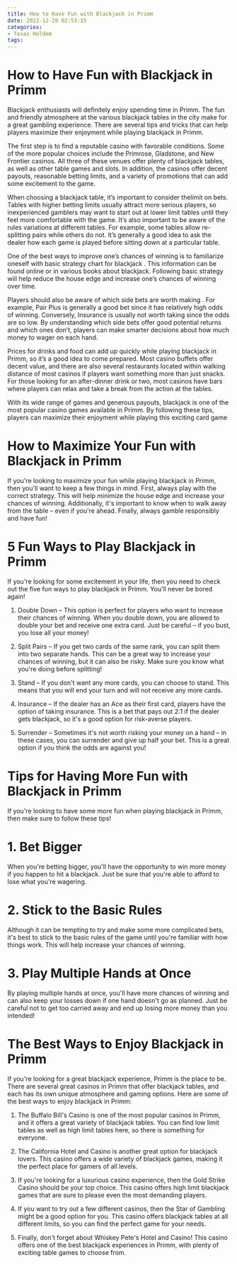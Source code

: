 ```yaml
---
title: How to Have Fun with Blackjack in Primm
date: 2022-12-20 02:53:15
categories:
- Texas Holdem
tags:
---
```



#  How to Have Fun with Blackjack in Primm

Blackjack enthusiasts will definitely enjoy spending time in Primm. The fun and friendly atmosphere at the various blackjack tables in the city make for a great gambling experience. There are several tips and tricks that can help players maximize their enjoyment while playing blackjack in Primm.

The first step is to find a reputable casino with favorable conditions. Some of the more popular choices include the Primrose, Gladstone, and New Frontier casinos. All three of these venues offer plenty of blackjack tables, as well as other table games and slots. In addition, the casinos offer decent payouts, reasonable betting limits, and a variety of promotions that can add some excitement to the game.

When choosing a blackjack table, it’s important to consider thelimit on bets. Tables with higher betting limits usually attract more serious players, so inexperienced gamblers may want to start out at lower limit tables until they feel more comfortable with the game. It’s also important to be aware of the rules variations at different tables. For example, some tables allow re-splitting pairs while others do not. It’s generally a good idea to ask the dealer how each game is played before sitting down at a particular table.

One of the best ways to improve one’s chances of winning is to familiarize oneself with basic strategy chart for blackjack . This information can be found online or in various books about blackjack. Following basic strategy will help reduce the house edge and increase one’s chances of winning over time.

Players should also be aware of which side bets are worth making . For example, Pair Plus is generally a good bet since it has relatively high odds of winning. Conversely, Insurance is usually not worth taking since the odds are so low. By understanding which side bets offer good potential returns and which ones don’t, players can make smarter decisions about how much money to wager on each hand.

Prices for drinks and food can add up quickly while playing blackjack in Primm, so it’s a good idea to come prepared. Most casino buffets offer decent value, and there are also several restaurants located within walking distance of most casinos if players want something more than just snacks. For those looking for an after-dinner drink or two, most casinos have bars where players can relax and take a break from the action at the tables.

With its wide range of games and generous payouts, blackjack is one of the most popular casino games available in Primm. By following these tips, players can maximize their enjoyment while playing this exciting card game

#  How to Maximize Your Fun with Blackjack in Primm

If you're looking to maximize your fun while playing blackjack in Primm, then you'll want to keep a few things in mind. First, always play with the correct strategy. This will help minimize the house edge and increase your chances of winning. Additionally, it's important to know when to walk away from the table – even if you're ahead. Finally, always gamble responsibly and have fun!

#  5 Fun Ways to Play Blackjack in Primm

If you're looking for some excitement in your life, then you need to check out the five fun ways to play blackjack in Primm. You'll never be bored again!

1. Double Down – This option is perfect for players who want to increase their chances of winning. When you double down, you are allowed to double your bet and receive one extra card. Just be careful – if you bust, you lose all your money!

2. Split Pairs – If you get two cards of the same rank, you can split them into two separate hands. This can be a great way to increase your chances of winning, but it can also be risky. Make sure you know what you're doing before splitting!

3. Stand – If you don't want any more cards, you can choose to stand. This means that you will end your turn and will not receive any more cards.

4. Insurance – If the dealer has an Ace as their first card, players have the option of taking insurance. This is a bet that pays out 2:1 if the dealer gets blackjack, so it's a good option for risk-averse players.

5. Surrender – Sometimes it's not worth risking your money on a hand – in these cases, you can surrender and give up half your bet. This is a great option if you think the odds are against you!

#  Tips for Having More Fun with Blackjack in Primm

If you're looking to have some more fun when playing blackjack in Primm, then make sure to follow these tips!

# 1. Bet Bigger

When you're betting bigger, you'll have the opportunity to win more money if you happen to hit a blackjack. Just be sure that you're able to afford to lose what you're wagering.

# 2. Stick to the Basic Rules

Although it can be tempting to try and make some more complicated bets, it's best to stick to the basic rules of the game until you're familiar with how things work. This will help increase your chances of winning.

# 3. Play Multiple Hands at Once

By playing multiple hands at once, you'll have more chances of winning and can also keep your losses down if one hand doesn't go as planned. Just be careful not to get too carried away and end up losing more money than you intended!

#  The Best Ways to Enjoy Blackjack in Primm

If you're looking for a great blackjack experience, Primm is the place to be. There are several great casinos in Primm that offer blackjack tables, and each has its own unique atmosphere and gaming options. Here are some of the best ways to enjoy blackjack in Primm:

1. The Buffalo Bill's Casino is one of the most popular casinos in Primm, and it offers a great variety of blackjack tables. You can find low limit tables as well as high limit tables here, so there is something for everyone.

2. The California Hotel and Casino is another great option for blackjack lovers. This casino offers a wide variety of blackjack games, making it the perfect place for gamers of all levels.

3. If you're looking for a luxurious casino experience, then the Gold Strike Casino should be your top choice. This casino offers high limit blackjack games that are sure to please even the most demanding players.

4. If you want to try out a few different casinos, then the Star of Gambling might be a good option for you. This casino offers blackjack tables at all different limits, so you can find the perfect game for your needs.

5. Finally, don't forget about Whiskey Pete's Hotel and Casino! This casino offers one of the best blackjack experiences in Primm, with plenty of exciting table games to choose from.